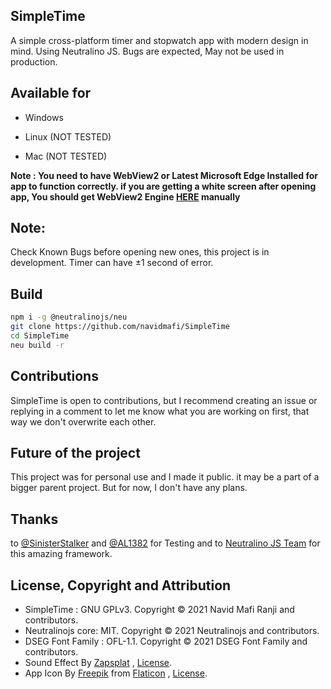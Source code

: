 ## SimpleTime

A simple cross-platform timer and stopwatch app with modern design in mind. Using Neutralino JS. Bugs are expected, May not be used in production.

## Available for
- Windows 

- Linux (NOT TESTED)

- Mac (NOT TESTED)

**Note : You need to have WebView2 or Latest Microsoft Edge Installed for app to function correctly. if you are getting a white screen after opening app, You should get WebView2 Engine [HERE](https://developer.microsoft.com/en-us/microsoft-edge/webview2/#download-section) manually**

## Note:
Check Known Bugs before opening new ones, this project is in development.
Timer can have ±1 second of error.
## Build
```bash
npm i -g @neutralinojs/neu
git clone https://github.com/navidmafi/SimpleTime
cd SimpleTime
neu build -r
```

## Contributions

SimpleTime is open to contributions, but I recommend creating an issue or replying in a comment to let me know what you are working on first, that way we don't overwrite each other.

## Future of the project
This project was for personal use and I made it public. it may be a part of a bigger parent project. But for now, I don't have any plans.


## Thanks
to [@SinisterStalker](https://github.com/sinisterstalker) and [@AL1382](https://github.com/Al1382) for Testing and to [Neutralino JS Team](https://github.com/neutralinojs/neutralinojs) for this amazing framework.

## License, Copyright and Attribution
- SimpleTime :  GNU GPLv3. Copyright © 2021 Navid Mafi Ranji and contributors.
- Neutralinojs core: MIT. Copyright © 2021 Neutralinojs and contributors.
- DSEG Font Family : OFL-1.1. Copyright © 2021 DSEG Font Family and contributors.
- Sound Effect By [Zapsplat](https://www.zapsplat.com) , [License](https://www.zapsplat.com/license-type/standard-license/).
- App Icon By [Freepik](https://www.freepik.com/) from [Flaticon](https://www.flaticon.com/free-icon/clock_2784399) , [License](https://media.flaticon.com/license/license.pdf).